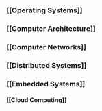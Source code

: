 ### [[Operating Systems]]
### [[Computer Architecture]]
### [[Computer Networks]]
### [[Distributed Systems]]
### [[Embedded Systems]]
#### [[Cloud Computing]]